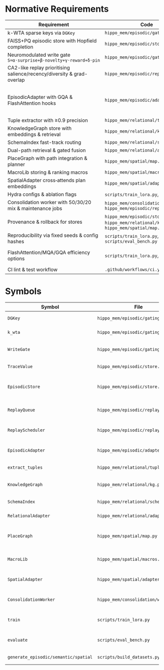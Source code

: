 # Normative Requirements

| Requirement | Code | Tests | Verdict |
| --- | --- | --- | --- |
| k-WTA sparse keys via `DGKey` | `hippo_mem/episodic/gating.py` | `tests/test_episodic.py::test_kwta_produces_sparse_indices` | ✅ |
| FAISS+PQ episodic store with Hopfield completion | `hippo_mem/episodic/store.py` | `tests/test_episodic.py::test_hopfield_completion_restores_sparse_cue` | ✅ |
| Neuromodulated write gate `S=α·surprise+β·novelty+γ·reward+δ·pin` | `hippo_mem/episodic/gating.py` | `tests/test_episodic.py::test_gating_threshold_and_pin` | ✅ |
| CA2-like replay prioritising salience/recency/diversity & grad-overlap | `hippo_mem/episodic/replay.py` | `tests/test_replay_queue.py::test_replay_queue_similarity_constraint`; `tests/test_replay_scheduler.py` | ✅ |
| EpisodicAdapter with GQA & FlashAttention hooks | `hippo_mem/episodic/adapter.py` | `tests/test_episodic.py::test_flash_attention_flag` | ⚠️ (FlashAttention optional; no GQA toggle test) |
| Tuple extractor with ≥0.9 precision | `hippo_mem/relational/tuples.py` | `tests/test_relational.py::test_tuple_precision` | ✅ |
| KnowledgeGraph store with embeddings & retrieval | `hippo_mem/relational/kg.py` | `tests/test_relational.py::test_multi_hop_retrieval` | ⚠️ (no GNN updates) |
| SchemaIndex fast-track routing | `hippo_mem/relational/schema.py` | `tests/test_relational.py::test_schema_fast_track_threshold` | ✅ |
| Dual-path retrieval & gated fusion | `hippo_mem/relational/adapter.py` | `tests/test_relational.py::test_dual_path_fusion_deterministic` | ✅ |
| PlaceGraph with path integration & planner | `hippo_mem/spatial/map.py` | `tests/test_spatial.py::test_path_integration_planning`; `tests/test_spatial.py::test_planner_astar_matches_dijkstra` | ✅ |
| MacroLib storing & ranking macros | `hippo_mem/spatial/macros.py` | `tests/test_spatial.py::test_macro_replay_improves_success` | ✅ |
| SpatialAdapter cross‑attends plan embeddings | `hippo_mem/spatial/adapter.py` | `tests/test_spatial.py::test_spatial_adapter_integration` | ✅ |
| Hydra configs & ablation flags | `scripts/train_lora.py`, `configs/` | `tests/test_training.py::test_adapter_ablation_flags` | ✅ |
| Consolidation worker with 50/30/20 mix & maintenance jobs | `hippo_mem/consolidation/worker.py`, `hippo_mem/episodic/replay.py` | `tests/test_consolidation_worker.py::test_worker_records_maintenance_logs` | ✅ |
| Provenance & rollback for stores | `hippo_mem/episodic/store.py`, `hippo_mem/relational/kg.py`, `hippo_mem/spatial/map.py` | `tests/test_episodic.py::test_store_decay_prune_and_rollback`; `tests/test_relational.py::test_knowledgegraph_maintenance_log_records_events`; `tests/test_spatial.py::test_placegraph_maintenance_and_rollback` | ✅ |
| Reproducibility via fixed seeds & config hashes | `scripts/train_lora.py`, `scripts/eval_bench.py` | `tests/test_training.py::test_train_sets_seeds`; `tests/test_eval_plumbing.py` | ✅ |
| FlashAttention/MQA/GQA efficiency options | `scripts/train_lora.py`, adapters | `tests/test_training.py::test_flash_attention_toggle` | ⚠️ (MQA/GQA toggles missing) |
| CI lint & test workflow | `.github/workflows/ci.yml` | GitHub Actions | ✅ |

# Symbols

| Symbol | File | Description |
| --- | --- | --- |
| `DGKey` | `hippo_mem/episodic/gating.py` | Sparse key structure for k‑WTA encoding. |
| `k_wta` | `hippo_mem/episodic/gating.py` | Selects top‑k indices to form `DGKey`. |
| `WriteGate` | `hippo_mem/episodic/gating.py` | Computes neuromodulated write scores. |
| `TraceValue` | `hippo_mem/episodic/store.py` | Metadata for episodic traces. |
| `EpisodicStore` | `hippo_mem/episodic/store.py` | FAISS‑backed store with Hopfield completion, decay, prune, rollback. |
| `ReplayQueue` | `hippo_mem/episodic/replay.py` | Prioritised replay queue with gradient overlap avoidance. |
| `ReplayScheduler` | `hippo_mem/episodic/replay.py` | Mixes episodic/semantic/fresh batches. |
| `EpisodicAdapter` | `hippo_mem/episodic/adapter.py` | Cross‑attention adapter supporting LoRA, GQA and FlashAttention. |
| `extract_tuples` | `hippo_mem/relational/tuples.py` | Heuristic tuple extractor. |
| `KnowledgeGraph` | `hippo_mem/relational/kg.py` | NetworkX+SQLite graph with embeddings and pruning/rollback. |
| `SchemaIndex` | `hippo_mem/relational/schema.py` | Routes tuples to KG via fast‑track threshold. |
| `RelationalAdapter` | `hippo_mem/relational/adapter.py` | Dual‑path attention and gated fusion. |
| `PlaceGraph` | `hippo_mem/spatial/map.py` | Context graph with optional path integration and A*/Dijkstra planner. |
| `MacroLib` | `hippo_mem/spatial/macros.py` | Stores trajectories and ranks macros by success. |
| `SpatialAdapter` | `hippo_mem/spatial/adapter.py` | Cross‑attention over plan/macro embeddings. |
| `ConsolidationWorker` | `hippo_mem/consolidation/worker.py` | Background trainer mixing replay batches and maintenance jobs. |
| `train` | `scripts/train_lora.py` | LoRA/QLoRA training loop with seed control and adapter toggles. |
| `evaluate` | `scripts/eval_bench.py` | Evaluation harness producing metrics and metadata. |
| `generate_episodic/semantic/spatial` | `scripts/build_datasets.py` | Deterministic synthetic task generators. |
